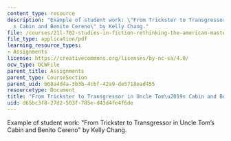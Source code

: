 ```yaml
---
content_type: resource
description: "Example of student work: \"From Trickster to Transgressor in Uncle Tom\u2019\
  s Cabin and Benito Cereno\" by Kelly Chang."
file: /courses/21l-702-studies-in-fiction-rethinking-the-american-masterpiece-fall-2007/d65bc3f827d2503f785ed43d4fe4f6de_kchang_essay2.pdf
file_type: application/pdf
learning_resource_types:
- Assignments
license: https://creativecommons.org/licenses/by-nc-sa/4.0/
ocw_type: OCWFile
parent_title: Assignments
parent_type: CourseSection
parent_uid: b68a4d4a-3b3b-4cbf-42a9-de5718ead455
resourcetype: Document
title: "From Trickster to Transgressor in Uncle Tom\u2019s Cabin and Benito Cereno"
uid: d65bc3f8-27d2-503f-785e-d43d4fe4f6de
---
```

Example of student work: "From Trickster to Transgressor in Uncle Tom’s Cabin and Benito Cereno" by Kelly Chang.
